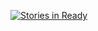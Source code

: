 [![Stories in Ready](https://badge.waffle.io/kerphi/kerphi-test.github.io.png?label=ready&title=Ready)](https://waffle.io/kerphi/kerphi-test.github.io)
